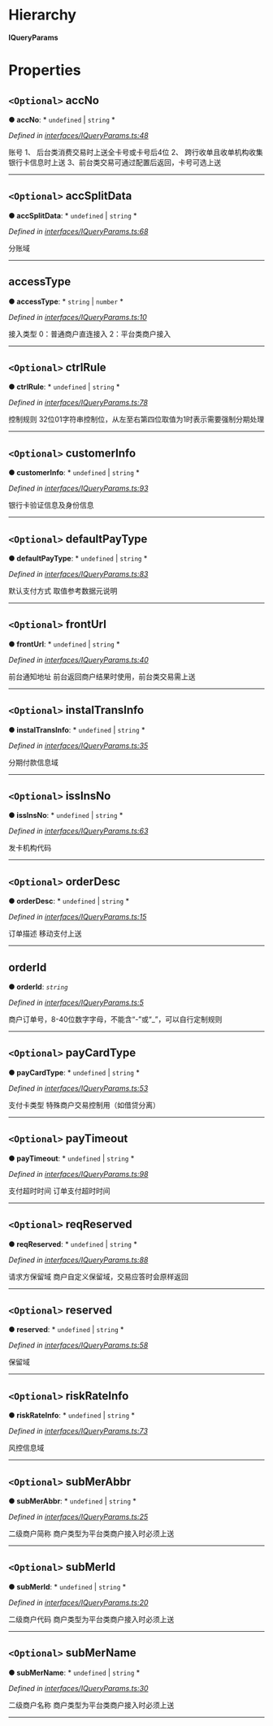 

# Hierarchy

**IQueryParams**

# Properties

<a id="accno"></a>

## `<Optional>` accNo

**● accNo**: * `undefined` &#124; `string`
*

*Defined in [interfaces/IQueryParams.ts:48](https://github.com/yc-node-typescript/unionpay/blob/343e74a/src/interfaces/IQueryParams.ts#L48)*

账号 1、 后台类消费交易时上送全卡号或卡号后4位 2、 跨行收单且收单机构收集银行卡信息时上送 3、前台类交易可通过配置后返回，卡号可选上送

___
<a id="accsplitdata"></a>

## `<Optional>` accSplitData

**● accSplitData**: * `undefined` &#124; `string`
*

*Defined in [interfaces/IQueryParams.ts:68](https://github.com/yc-node-typescript/unionpay/blob/343e74a/src/interfaces/IQueryParams.ts#L68)*

分账域

___
<a id="accesstype"></a>

##  accessType

**● accessType**: * `string` &#124; `number`
*

*Defined in [interfaces/IQueryParams.ts:10](https://github.com/yc-node-typescript/unionpay/blob/343e74a/src/interfaces/IQueryParams.ts#L10)*

接入类型 0：普通商户直连接入 2：平台类商户接入

___
<a id="ctrlrule"></a>

## `<Optional>` ctrlRule

**● ctrlRule**: * `undefined` &#124; `string`
*

*Defined in [interfaces/IQueryParams.ts:78](https://github.com/yc-node-typescript/unionpay/blob/343e74a/src/interfaces/IQueryParams.ts#L78)*

控制规则 32位01字符串控制位，从左至右第四位取值为1时表示需要强制分期处理

___
<a id="customerinfo"></a>

## `<Optional>` customerInfo

**● customerInfo**: * `undefined` &#124; `string`
*

*Defined in [interfaces/IQueryParams.ts:93](https://github.com/yc-node-typescript/unionpay/blob/343e74a/src/interfaces/IQueryParams.ts#L93)*

银行卡验证信息及身份信息

___
<a id="defaultpaytype"></a>

## `<Optional>` defaultPayType

**● defaultPayType**: * `undefined` &#124; `string`
*

*Defined in [interfaces/IQueryParams.ts:83](https://github.com/yc-node-typescript/unionpay/blob/343e74a/src/interfaces/IQueryParams.ts#L83)*

默认支付方式 取值参考数据元说明

___
<a id="fronturl"></a>

## `<Optional>` frontUrl

**● frontUrl**: * `undefined` &#124; `string`
*

*Defined in [interfaces/IQueryParams.ts:40](https://github.com/yc-node-typescript/unionpay/blob/343e74a/src/interfaces/IQueryParams.ts#L40)*

前台通知地址 前台返回商户结果时使用，前台类交易需上送

___
<a id="instaltransinfo"></a>

## `<Optional>` instalTransInfo

**● instalTransInfo**: * `undefined` &#124; `string`
*

*Defined in [interfaces/IQueryParams.ts:35](https://github.com/yc-node-typescript/unionpay/blob/343e74a/src/interfaces/IQueryParams.ts#L35)*

分期付款信息域

___
<a id="issinsno"></a>

## `<Optional>` issInsNo

**● issInsNo**: * `undefined` &#124; `string`
*

*Defined in [interfaces/IQueryParams.ts:63](https://github.com/yc-node-typescript/unionpay/blob/343e74a/src/interfaces/IQueryParams.ts#L63)*

发卡机构代码

___
<a id="orderdesc"></a>

## `<Optional>` orderDesc

**● orderDesc**: * `undefined` &#124; `string`
*

*Defined in [interfaces/IQueryParams.ts:15](https://github.com/yc-node-typescript/unionpay/blob/343e74a/src/interfaces/IQueryParams.ts#L15)*

订单描述 移动支付上送

___
<a id="orderid"></a>

##  orderId

**● orderId**: *`string`*

*Defined in [interfaces/IQueryParams.ts:5](https://github.com/yc-node-typescript/unionpay/blob/343e74a/src/interfaces/IQueryParams.ts#L5)*

商户订单号，8-40位数字字母，不能含“-”或“_”，可以自行定制规则

___
<a id="paycardtype"></a>

## `<Optional>` payCardType

**● payCardType**: * `undefined` &#124; `string`
*

*Defined in [interfaces/IQueryParams.ts:53](https://github.com/yc-node-typescript/unionpay/blob/343e74a/src/interfaces/IQueryParams.ts#L53)*

支付卡类型 特殊商户交易控制用（如借贷分离）

___
<a id="paytimeout"></a>

## `<Optional>` payTimeout

**● payTimeout**: * `undefined` &#124; `string`
*

*Defined in [interfaces/IQueryParams.ts:98](https://github.com/yc-node-typescript/unionpay/blob/343e74a/src/interfaces/IQueryParams.ts#L98)*

支付超时时间 订单支付超时时间

___
<a id="reqreserved"></a>

## `<Optional>` reqReserved

**● reqReserved**: * `undefined` &#124; `string`
*

*Defined in [interfaces/IQueryParams.ts:88](https://github.com/yc-node-typescript/unionpay/blob/343e74a/src/interfaces/IQueryParams.ts#L88)*

请求方保留域 商户自定义保留域，交易应答时会原样返回

___
<a id="reserved"></a>

## `<Optional>` reserved

**● reserved**: * `undefined` &#124; `string`
*

*Defined in [interfaces/IQueryParams.ts:58](https://github.com/yc-node-typescript/unionpay/blob/343e74a/src/interfaces/IQueryParams.ts#L58)*

保留域

___
<a id="riskrateinfo"></a>

## `<Optional>` riskRateInfo

**● riskRateInfo**: * `undefined` &#124; `string`
*

*Defined in [interfaces/IQueryParams.ts:73](https://github.com/yc-node-typescript/unionpay/blob/343e74a/src/interfaces/IQueryParams.ts#L73)*

风控信息域

___
<a id="submerabbr"></a>

## `<Optional>` subMerAbbr

**● subMerAbbr**: * `undefined` &#124; `string`
*

*Defined in [interfaces/IQueryParams.ts:25](https://github.com/yc-node-typescript/unionpay/blob/343e74a/src/interfaces/IQueryParams.ts#L25)*

二级商户简称 商户类型为平台类商户接入时必须上送

___
<a id="submerid"></a>

## `<Optional>` subMerId

**● subMerId**: * `undefined` &#124; `string`
*

*Defined in [interfaces/IQueryParams.ts:20](https://github.com/yc-node-typescript/unionpay/blob/343e74a/src/interfaces/IQueryParams.ts#L20)*

二级商户代码 商户类型为平台类商户接入时必须上送

___
<a id="submername"></a>

## `<Optional>` subMerName

**● subMerName**: * `undefined` &#124; `string`
*

*Defined in [interfaces/IQueryParams.ts:30](https://github.com/yc-node-typescript/unionpay/blob/343e74a/src/interfaces/IQueryParams.ts#L30)*

二级商户名称 商户类型为平台类商户接入时必须上送

___

